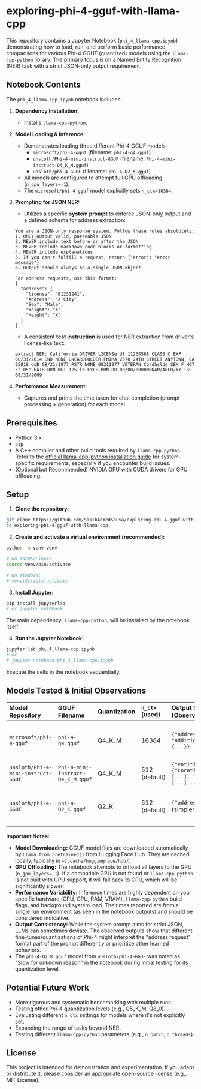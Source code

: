 # exploring-phi-4-gguf-with-llama-cpp

This repository contains a Jupyter Notebook (`phi_4_llama-cpp.ipynb`) demonstrating how to load, run, and perform basic performance comparisons for various Phi-4 GGUF (quantized) models using the `llama-cpp-python` library. The primary focus is on a Named Entity Recognition (NER) task with a strict JSON-only output requirement.

## Notebook Contents

The `phi_4_llama-cpp.ipynb` notebook includes:

1. **Dependency Installation:**
   * Installs `llama-cpp-python`.

2. **Model Loading & Inference:**
   * Demonstrates loading three different Phi-4 GGUF models:
     * `microsoft/phi-4-gguf` (filename: `phi-4-q4.gguf`)
     * `unsloth/Phi-4-mini-instruct-GGUF` (filename: `Phi-4-mini-instruct-Q4_K_M.gguf`)
     * `unsloth/phi-4-GGUF` (filename: `phi-4-Q2_K.gguf`)
   * All models are configured to attempt full GPU offloading (`n_gpu_layers=-1`).
   * The `microsoft/phi-4-gguf` model explicitly sets `n_ctx=16384`.

3. **Prompting for JSON NER:**
   * Utilizes a specific **system prompt** to enforce JSON-only output and a defined schema for address extraction:
   ```
   You are a JSON-only response system. Follow these rules absolutely:
   1. ONLY output valid, parseable JSON
   2. NEVER include text before or after the JSON
   3. NEVER include markdown code blocks or formatting
   4. NEVER include explanations
   5. If you can't fulfill a request, return {"error": "error message"}
   6. Output should always be a single JSON object
   
   For address requests, use this format:
   {
     "address": {
       "license": "B1231241",
       "Address": "X City",
       "Sex": "Male",
       "Weight": "X",
       "Height": "X"
     }
   }
   ```
   * A consistent **test instruction** is used for NER extraction from driver's license-like text:
   ```
   extract NER: California DRIVER LICENSe dl 11234568 CLASS C EXP 08/31/2014 END NONE LNCARDHOLDER FNIMA 2570 24TH STREET ANYTOWN, CA 95818 doB 08/31/1977 RSTR NONE 08311977 VETERAN Cordhslde SEX F HGT 5'-05" HAIR BRN WGT 125 lb EYES BRN DD 00/00/0000NNNAN/ANFD/YY ISS 08/31/2009
   ```

4. **Performance Measurement:**
   * Captures and prints the time taken for chat completion (prompt processing + generation) for each model.

## Prerequisites

* Python 3.x
* `pip`
* A C++ compiler and other build tools required by `llama-cpp-python`. Refer to the [official llama-cpp-python installation guide](https://github.com/abetlen/llama-cpp-python#installation) for system-specific requirements, especially if you encounter build issues.
* (Optional but Recommended) NVIDIA GPU with CUDA drivers for GPU offloading.

## Setup

1. **Clone the repository:**
```bash
git clone https://github.com/SakibAhmedShuva/exploring-phi-4-gguf-with-llama-cpp.git
cd exploring-phi-4-gguf-with-llama-cpp
```

2. **Create and activate a virtual environment (recommended):**
```bash
python -m venv venv

# On macOS/Linux:
source venv/bin/activate

# On Windows:
# venv\Scripts\activate
```

3. **Install Jupyter:**
```bash
pip install jupyterlab
# or jupyter notebook
```
The main dependency, `llama-cpp-python`, will be installed by the notebook itself.

4. **Run the Jupyter Notebook:**
```bash
jupyter lab phi_4_llama-cpp.ipynb
# or
# jupyter notebook phi_4_llama-cpp.ipynb
```
Execute the cells in the notebook sequentially.

## Models Tested & Initial Observations

| Model Repository | GGUF Filename | Quantization | `n_ctx` (used) | Output Structure (Observed) | Approx. Time (s) | Tokens (Total) | Notes |
| :--------------------------------- | :---------------------------------- | :----------- | :------------- | :----------------------------------------------------------- | :--------------- | :------------- | :---------------------------------- |
| `microsoft/phi-4-gguf` | `phi-4-q4.gguf` | Q4_K_M | 16384 | `{"address": {...}, "additional_info": {...}}` | ~409.94 | 460 | More detailed, follows prompt closely |
| `unsloth/Phi-4-mini-instruct-GGUF` | `Phi-4-mini-instruct-Q4_K_M.gguf` | Q4_K_M | 512 (default) | `{"entities": {"Location": [...], "License": [...] ...}}` | ~187.43 | 511 | Different schema, faster |
| `unsloth/phi-4-GGUF` | `phi-4-Q2_K.gguf` | Q2_K | 512 (default) | `{"address": {...}}` (simpler) | ~349.61 | 364 | Slower than Q4 Mini, simpler output |

**Important Notes:**
* **Model Downloading:** GGUF model files are downloaded automatically by `Llama.from_pretrained()` from Hugging Face Hub. They are cached locally, typically in `~/.cache/huggingface/hub/`.
* **GPU Offloading:** The notebook attempts to offload all layers to the GPU (`n_gpu_layers=-1`). If a compatible GPU is not found or `llama-cpp-python` is not built with GPU support, it will fall back to CPU, which will be significantly slower.
* **Performance Variability:** Inference times are highly dependent on your specific hardware (CPU, GPU, RAM, VRAM), `llama-cpp-python` build flags, and background system load. The times reported are from a single run environment (as seen in the notebook outputs) and should be considered indicative.
* **Output Consistency:** While the system prompt aims for strict JSON, LLMs can sometimes deviate. The observed outputs show that different fine-tunes/quantizations of Phi-4 might interpret the "address request" format part of the prompt differently or prioritize other learned behaviors.
* The `phi-4-Q2_K.gguf` model from `unsloth/phi-4-GGUF` was noted as "Slow for unknown reason" in the notebook during initial testing for its quantization level.

## Potential Future Work

* More rigorous and systematic benchmarking with multiple runs.
* Testing other Phi-4 quantization levels (e.g., Q5_K_M, Q8_0).
* Evaluating different `n_ctx` settings for models where it's not explicitly set.
* Expanding the range of tasks beyond NER.
* Testing different `llama-cpp-python` parameters (e.g., `n_batch`, `n_threads`).

## License

This project is intended for demonstration and experimentation. If you adapt or distribute it, please consider an appropriate open-source license (e.g., MIT License).
